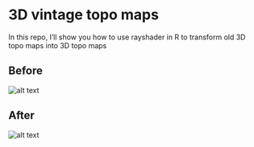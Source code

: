 # 3D vintage topo maps

In this repo, I’ll show you how to use rayshader in R to transform old 3D topo maps into 3D topo maps

## Before

![alt text](https://github.com/milos-agathon/3d-vintage-topo-maps/blob/main/north_africa_topo_modified.png?raw=true)

## After

![alt text](https://github.com/milos-agathon/3d-vintage-topo-maps/blob/main/3d_topo_north_africa_resized.png?raw=true)
